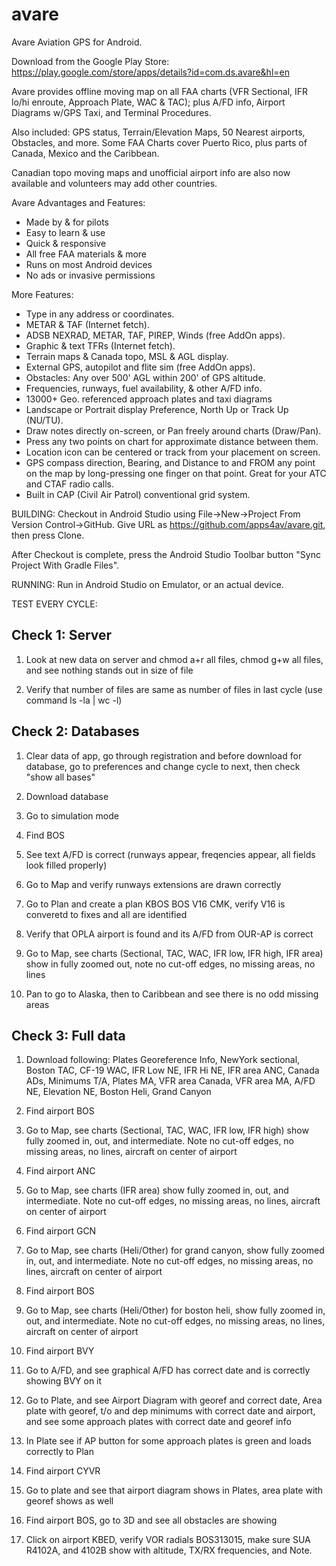 avare
=====

Avare Aviation GPS for Android.

Download from the Google Play Store: https://play.google.com/store/apps/details?id=com.ds.avare&hl=en

Avare provides offline moving map on all FAA charts (VFR Sectional, IFR lo/hi enroute, Approach Plate, WAC & TAC); plus A/FD info, Airport Diagrams w/GPS Taxi, and Terminal Procedures. 

Also included: GPS status, Terrain/Elevation Maps, 50 Nearest airports, Obstacles, and more. Some FAA Charts cover Puerto Rico, plus parts of Canada, Mexico and the Caribbean. 

Canadian topo moving maps and unofficial airport info are also now available and volunteers may add other countries.

Avare Advantages and Features:
* Made by & for pilots
* Easy to learn & use
* Quick & responsive
* All free FAA materials & more
* Runs on most Android devices
* No ads or invasive permissions

More Features:
* Type in any address or coordinates.
* METAR & TAF (Internet fetch).
* ADSB NEXRAD, METAR, TAF, PIREP, Winds (free AddOn apps).
* Graphic & text TFRs (Internet fetch).
* Terrain maps & Canada topo, MSL & AGL display.
* External GPS, autopilot and flite sim (free AddOn apps).
* Obstacles: Any over 500' AGL within 200' of GPS altitude.
* Frequencies, runways, fuel availability, & other A/FD info.
* 13000+ Geo. referenced approach plates and taxi diagrams
* Landscape or Portrait display Preference, North Up or Track Up (NU/TU).
* Draw notes directly on-screen, or Pan freely around charts (Draw/Pan).
* Press any two points on chart for approximate distance between them.
* Location icon can be centered or track from your placement on screen.
* GPS compass direction, Bearing, and Distance to and FROM any point on the map by long-pressing one finger on that point. Great for your ATC and CTAF radio calls.
* Built in CAP (Civil Air Patrol) conventional grid system.


BUILDING:
Checkout in Android Studio using File->New->Project From Version Control->GitHub. Give URL as https://github.com/apps4av/avare.git, then press Clone.

After Checkout is complete, press the Android Studio Toolbar button "Sync Project With Gradle Files".

RUNNING:
Run in Android Studio on Emulator, or an actual device.

TEST EVERY CYCLE:

Check 1: Server
---------------

1. Look at new data on server and chmod a+r all files, chmod g+w all files, and see nothing stands out in size of file

2. Verify that number of files are same as number of files in last cycle (use command ls -la | wc -l)

Check 2: Databases
------------------

1. Clear data of app, go through registration and before download for database, go to preferences and change cycle to next, then check "show all bases"

2. Download database

3. Go to simulation mode

4. Find BOS

5. See text A/FD is correct (runways appear, freqencies appear, all fields look filled properly)

6. Go to Map and verify runways extensions are drawn correctly

7. Go to Plan and create a plan KBOS BOS V16 CMK, verify V16 is converetd to fixes and all are identified

8. Verify that OPLA airport is found and its A/FD from OUR-AP is correct

9. Go to Map, see charts (Sectional, TAC, WAC, IFR low, IFR high, IFR area) show in fully zoomed out, note no cut-off edges, no missing areas, no lines

10. Pan to go to Alaska, then to Caribbean and see there is no odd missing areas

Check 3: Full data
------------------

1. Download following: Plates Georeference Info, NewYork sectional, Boston TAC, CF-19 WAC, IFR Low NE, IFR Hi NE, IFR area ANC, Canada ADs, Minimums T/A, Plates MA, VFR area Canada, VFR area MA, A/FD NE, Elevation NE, Boston Heli, Grand Canyon

2. Find airport BOS

3. Go to Map, see charts (Sectional, TAC, WAC, IFR low, IFR high) show fully zoomed in, out, and intermediate. Note no cut-off edges, no missing areas, no lines, aircraft on center of airport

4. Find airport ANC

5. Go to Map, see charts (IFR area) show fully zoomed in, out, and intermediate. Note no cut-off edges, no missing areas, no lines, aircraft on center of airport

6. Find airport GCN

7. Go to Map, see charts (Heli/Other) for grand canyon, show fully zoomed in, out, and intermediate. Note no cut-off edges, no missing areas, no lines, aircraft on center of airport

8. Find airport BOS

9. Go to Map, see charts (Heli/Other) for boston heli, show fully zoomed in, out, and intermediate. Note no cut-off edges, no missing areas, no lines, aircraft on center of airport

10. Find airport BVY

11. Go to A/FD, and see graphical A/FD has correct date and is correctly showing BVY on it

12. Go to Plate, and see Airport Diagram with georef and correct date, Area plate with georef, t/o and dep minimums with correct date and airport, and see some approach plates with correct date and georef info

13. In Plate see if AP button for some approach plates is green and loads correctly to Plan

14. Find airport CYVR

15. Go to plate and see that airport diagram shows in Plates, area plate with georef shows as well

16. Find airport BOS, go to 3D and see all obstacles are showing

17. Click on airport KBED, verify VOR radials BOS313015, make sure SUA R4102A, and 4102B show with altitude, TX/RX frequencies, and Note.

